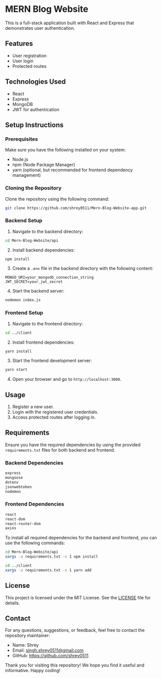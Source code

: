 # MERN Blog Website

This is a full-stack application built with React and Express that demonstrates user authentication.

## Features

- User registration
- User login
- Protected routes

## Technologies Used

- React
- Express
- MongoDB
- JWT for authentication

## Setup Instructions

### Prerequisites

Make sure you have the following installed on your system:

- Node.js
- npm (Node Package Manager)
- yarn (optional, but recommended for frontend dependency management)

### Cloning the Repository

Clone the repository using the following command:

```bash
git clone https://github.com/shrey0511/Mern-Blog-Website-app.git
```

### Backend Setup

1. Navigate to the backend directory:

```bash
cd Mern-Blog-Website/api
```

2. Install backend dependencies:

```bash
npm install
```

3. Create a `.env` file in the backend directory with the following content:

```env
MONGO_URI=your_mongodb_connection_string
JWT_SECRET=your_jwt_secret
```

4. Start the backend server:

```bash
nodemon index.js
```

### Frontend Setup

1. Navigate to the frontend directory:

```bash
cd ../client
```

2. Install frontend dependencies:

```bash
yarn install
```

3. Start the frontend development server:

```bash
yarn start
```

4. Open your browser and go to `http://localhost:3000`.

## Usage

1. Register a new user.
2. Login with the registered user credentials.
3. Access protected routes after logging in.

## Requirements

Ensure you have the required dependencies by using the provided `requirements.txt` files for both backend and frontend.

### Backend Dependencies

```txt
express
mongoose
dotenv
jsonwebtoken
nodemon
```

### Frontend Dependencies

```txt
react
react-dom
react-router-dom
axios
```

To install all required dependencies for the backend and frontend, you can use the following commands:

```bash
cd Mern-Blog-Website/api
xargs -a requirements.txt -n 1 npm install

cd ../client
xargs -a requirements.txt -n 1 yarn add
```

## License

This project is licensed under the MIT License. See the [LICENSE](LICENSE) file for details.

## Contact

For any questions, suggestions, or feedback, feel free to contact the repository maintainer:

- Name: Shrey
- Email: singh.shrey0511@gmail.com
- GitHub: https://github.com/shrey0511

Thank you for visiting this repository! We hope you find it useful and informative. Happy coding!
